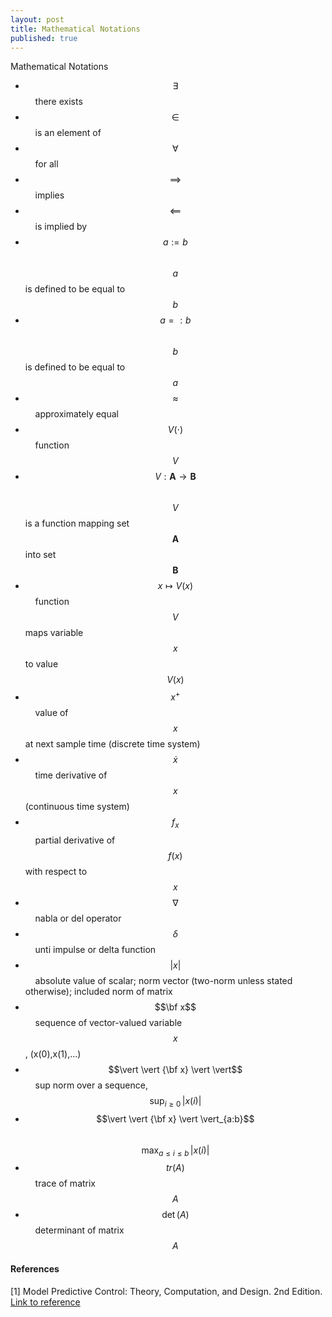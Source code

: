 ```yaml
---
layout: post
title: Mathematical Notations
published: true
---
```


Mathematical Notations

* $$\exists$$  &nbsp; &nbsp;   there exists
* $$\in$$     &nbsp; &nbsp;    is an element of
* $$\forall$$  &nbsp; &nbsp;   for all
* $$\implies$$  &nbsp; &nbsp;  implies
* $$\impliedby$$ &nbsp; &nbsp; is implied by
* $$a := b$$  &nbsp; &nbsp;    $$a$$ is defined to be equal to $$b$$
* $$a =: b$$   &nbsp; &nbsp;   $$b$$ is defined to be equal to $$a$$
* $$\approx$$   &nbsp; &nbsp;  approximately equal
* $$V(\cdot)$$ &nbsp; &nbsp;   function $$V$$
* $$V : \mathbf{A} \to \mathbf{B}$$ &nbsp; &nbsp; $$V$$ is a function mapping set $$\mathbf{A}$$ into set $$\mathbf{B}$$
* $$x \mapsto V(x)$$ &nbsp; &nbsp; function $$V$$ maps variable $$x$$ to value $$V(x)$$
* $$x^+$$ &nbsp; &nbsp; value of $$x$$ at next sample time (discrete time system)
* $$\dot x$$ &nbsp; &nbsp; time derivative of $$x$$ (continuous time system)
* $$f_x$$ &nbsp; &nbsp; partial derivative of $$f(x)$$ with respect to $$x$$
* $$\nabla$$ &nbsp; &nbsp; nabla or del operator
* $$\delta$$ &nbsp; &nbsp; unti impulse or delta function
* $$\vert x \vert$$ &nbsp; &nbsp; absolute value of scalar; norm vector (two-norm unless stated otherwise); included norm of matrix
* $$\bf x$$ &nbsp; &nbsp; sequence of vector-valued variable $$x$$, (x(0),x(1),...)
* $$\vert \vert {\bf x} \vert \vert$$ &nbsp; &nbsp; sup norm over a sequence, $$\text{sup}_{i \geq 0} \, \vert x(i) \vert$$
* $$\vert \vert {\bf x} \vert \vert_{a:b}$$ &nbsp; &nbsp; $$\text{max}_{a \leq i \leq b} \, \vert x(i) \vert$$
* $$tr(A)$$ &nbsp; &nbsp; trace of matrix $$A$$
* $$\det(A)$$ &nbsp; &nbsp; determinant of matrix $$A$$




#### References

[1] Model Predictive Control: Theory, Computation, and Design. 2nd Edition. [Link to reference](https://sites.engineering.ucsb.edu/~jbraw/mpc/)


